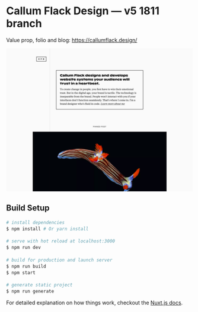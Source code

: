# Callum Flack Design — v5 1811 branch

Value prop, folio and blog: https://callumflack.design/

![Project screen-shot](screen-shot.jpg?raw=true "Project screen-shot")

## Build Setup

```bash
# install dependencies
$ npm install # Or yarn install

# serve with hot reload at localhost:3000
$ npm run dev

# build for production and launch server
$ npm run build
$ npm start

# generate static project
$ npm run generate
```

For detailed explanation on how things work, checkout the [Nuxt.js docs](https://github.com/nuxt/nuxt.js).
